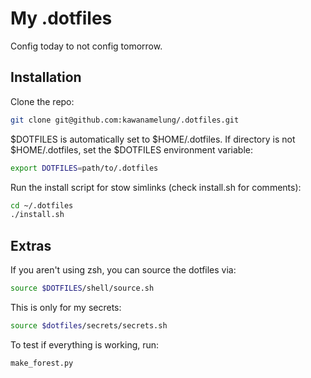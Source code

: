 # My .dotfiles

Config today to not config tomorrow.

## Installation

Clone the repo:
```bash
git clone git@github.com:kawanamelung/.dotfiles.git
```

$DOTFILES is automatically set to $HOME/.dotfiles.
If directory is not $HOME/.dotfiles, set the $DOTFILES environment variable:
```bash
export DOTFILES=path/to/.dotfiles
```

Run the install script for stow simlinks (check install.sh for comments):
```bash
cd ~/.dotfiles
./install.sh
```

## Extras
If you aren't using zsh, you can source the dotfiles via:
```bash
source $DOTFILES/shell/source.sh
```

This is only for my secrets:
```bash
source $dotfiles/secrets/secrets.sh
```

To test if everything is working, run:
```bash
make_forest.py
```


